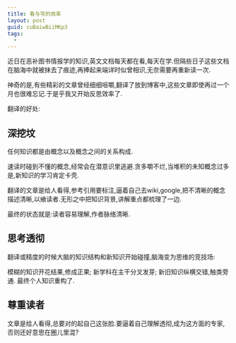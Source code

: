 ```yaml
---
title: 看与写的效率
layout: post
guid: cuBaiwBiiMKp3
tags:
  - 
---
```



近日在恶补图书情报学的知识,英文文档每天都在看,每天在学.但隔些日子这些文档在脑海中就被抹去了痕迹,再捧起来端详时似曾相识,无奈需要再重新读一次.

神奇的是,有些精彩的文章曾经细细咀嚼,翻译了放到博客中,这些文章即使再过一个月也很难忘记.于是乎我又开始反思效率了.

翻译的好处:

## 深挖坟

任何知识都是由概念以及概念之间的关系构成.

速读时碰到不懂的概念,经常会在潜意识里逃避.贪多嚼不烂,当堆积的未知概念过多是,新知识的学习肯定卡壳.

翻译的文章是给人看得,参考引用要标注,逼着自己去wiki,google,把不清晰的概念描述清晰,以飨读者.无形之中把知识背景,讲解重点都梳理了一边.

最终的状态就是:读者容易理解,作者脉络清晰.

## 思考透彻

翻译或精度的时候大脑的知识结构和新知识开始碰撞,脑海变为思维的竞技场:

模糊的知识开花结果,修成正果;
新学科在主干分叉发芽;
新旧知识纵横交错,触类旁通.
最终个人知识重构了.

## 尊重读者

文章是给人看得,总要对的起自己这张脸.要逼着自己理解透彻,成为这方面的专家,否则还好意思在圈儿里混?